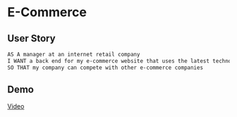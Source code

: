 # E-Commerce

## User Story

```md
AS A manager at an internet retail company
I WANT a back end for my e-commerce website that uses the latest technologies
SO THAT my company can compete with other e-commerce companies
```

## Demo

[Video](https://drive.google.com/file/d/11WIIISZzhA6jgHiRbpvgj8ss7suAmvGq/view?usp=share_link)